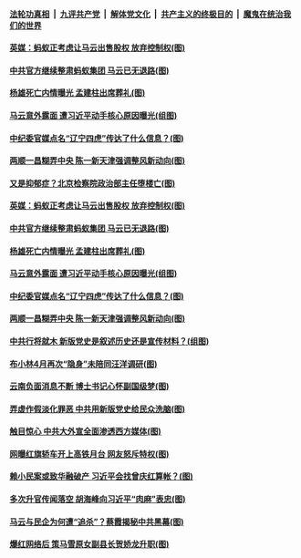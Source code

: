 ####  [法轮功真相](../../../../basic/blob/master/README.md?t=04181932) &nbsp;|&nbsp; [九评共产党](../../../../9ping.md/blob/master/README.md?t=04181932) &nbsp;|&nbsp; [解体党文化](../../../../jtdwh.md/blob/master/README.md?t=04181932)  &nbsp;|&nbsp; [共产主义的终极目的](../../../../gczydzjmd.md/blob/master/README.md?t=04181932) &nbsp;|&nbsp; [魔鬼在统治我们的世界](../../../../mgztzwmdsj.md/blob/master/README.md?t=04181932) 

#### [英媒：蚂蚁正考虑让马云出售股权 放弃控制权(图)](../pages/p2/969094.md?t=04181932) 

#### [中共官方继续整肃蚂蚁集团 马云已无退路(图)](../pages/p2/969098.md?t=04181932) 

#### [杨雄死亡内情曝光 孟建柱出席葬礼(图)](../pages/p2/968999.md?t=04181932) 

#### [马云意外露面 遭习近平动手核心原因曝光(组图)](../pages/p2/968992.md?t=04181932) 

#### [中纪委官媒点名“辽宁四虎”传达了什么信息？(图)](../pages/p2/968986.md?t=04181932) 

#### [两顺一昌糊弄中央 陈一新天津强调整风新动向(图)](../pages/p2/968969.md?t=04181932) 

#### [又是抑郁症？北京检察院政治部主任堕楼亡(图)](../pages/p2/969120.md?t=04181932) 

#### [英媒：蚂蚁正考虑让马云出售股权 放弃控制权(图)](../pages/p2/969094.md?t=04181932) 

#### [中共官方继续整肃蚂蚁集团 马云已无退路(图)](../pages/p2/969098.md?t=04181932) 

#### [杨雄死亡内情曝光 孟建柱出席葬礼(图)](../pages/p2/968999.md?t=04181932) 

#### [马云意外露面 遭习近平动手核心原因曝光(组图)](../pages/p2/968992.md?t=04181932) 

#### [中纪委官媒点名“辽宁四虎”传达了什么信息？(图)](../pages/p2/968986.md?t=04181932) 

#### [两顺一昌糊弄中央 陈一新天津强调整风新动向(图)](../pages/p2/968969.md?t=04181932) 


#### [中共行将就木 新版党史是叙述历史还是宣传材料？(组图)](../pages/p2/968820.md?t=04181932) 

#### [布小林4月再次“隐身”未陪同汪洋调研(图)](../pages/p2/968920.md?t=04181932) 

#### [云南负面消息不断 博士书记心怀副国级梦(图)](../pages/p2/968888.md?t=04181932) 


#### [弄虚作假淡化罪恶 中共用新版党史给民众洗脑(图)](../pages/p2/968817.md?t=04181932) 

#### [触目惊心 中共大外宣全面渗透西方媒体(图)](../pages/p2/968816.md?t=04181932) 

#### [网曝红旗轿车开上高铁月台 网友怒斥特权(图)](../pages/p2/968694.md?t=04181932) 


#### [赖小民案或致华融破产 习近平会找曾庆红算帐？(图)](../pages/p2/968780.md?t=04181932) 

#### [多次升官传闻落空 胡海峰向习近平“肉麻”表忠(图)](../pages/p2/968702.md?t=04181932) 

#### [马云与民企为何遭“追杀”？蔡霞揭秘中共黑幕(图)](../pages/p2/968712.md?t=04181932) 

#### [爆红网络后 策马雪原女副县长贺娇龙升职(图)](../pages/p2/968707.md?t=04181932) 

